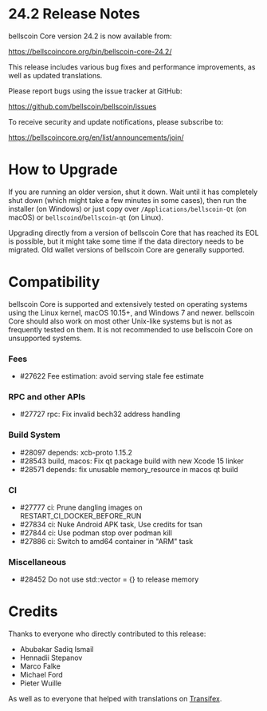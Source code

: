 24.2 Release Notes
==================

bellscoin Core version 24.2 is now available from:

  <https://bellscoincore.org/bin/bellscoin-core-24.2/>

This release includes various bug fixes and performance
improvements, as well as updated translations.

Please report bugs using the issue tracker at GitHub:

  <https://github.com/bellscoin/bellscoin/issues>

To receive security and update notifications, please subscribe to:

  <https://bellscoincore.org/en/list/announcements/join/>

How to Upgrade
==============

If you are running an older version, shut it down. Wait until it has completely
shut down (which might take a few minutes in some cases), then run the
installer (on Windows) or just copy over `/Applications/bellscoin-Qt` (on macOS)
or `bellscoind`/`bellscoin-qt` (on Linux).

Upgrading directly from a version of bellscoin Core that has reached its EOL is
possible, but it might take some time if the data directory needs to be migrated. Old
wallet versions of bellscoin Core are generally supported.

Compatibility
==============

bellscoin Core is supported and extensively tested on operating systems
using the Linux kernel, macOS 10.15+, and Windows 7 and newer.  bellscoin
Core should also work on most other Unix-like systems but is not as
frequently tested on them.  It is not recommended to use bellscoin Core on
unsupported systems.

### Fees

- #27622 Fee estimation: avoid serving stale fee estimate

### RPC and other APIs

- #27727 rpc: Fix invalid bech32 address handling

### Build System

- #28097 depends: xcb-proto 1.15.2
- #28543 build, macos: Fix qt package build with new Xcode 15 linker
- #28571 depends: fix unusable memory_resource in macos qt build

### CI

- #27777 ci: Prune dangling images on RESTART_CI_DOCKER_BEFORE_RUN
- #27834 ci: Nuke Android APK task, Use credits for tsan
- #27844 ci: Use podman stop over podman kill
- #27886 ci: Switch to amd64 container in "ARM" task

### Miscellaneous
- #28452 Do not use std::vector = {} to release memory

Credits
=======

Thanks to everyone who directly contributed to this release:

- Abubakar Sadiq Ismail
- Hennadii Stepanov
- Marco Falke
- Michael Ford
- Pieter Wuille

As well as to everyone that helped with translations on
[Transifex](https://www.transifex.com/bellscoin/bellscoin/).
